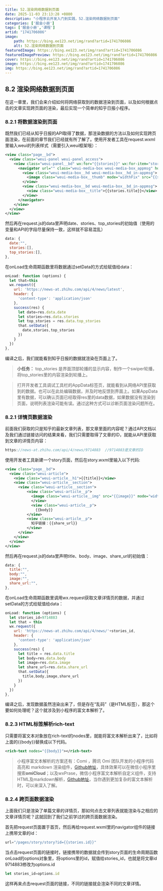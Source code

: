 ```yaml
---
title: 52.渲染网络数据到页面
date: 2025-11-03 23:13:28 +0800
description: "小程序云开发入门到实践，52.渲染网络数据到页面"
categories: ['掘金小册']
tags: ['掘金小册','课程']
artid: "1741706086"
image:
    path: https://bing.ee123.net/img/rand?artid=1741706086
    alt: 52.渲染网络数据到页面
featuredImage: https://bing.ee123.net/img/rand?artid=1741706086
featuredImagePreview: https://bing.ee123.net/img/rand?artid=1741706086
cover: https://bing.ee123.net/img/rand?artid=1741706086
image: https://bing.ee123.net/img/rand?artid=1741706086
img: https://bing.ee123.net/img/rand?artid=1741706086
---
```


## 8.2 渲染网络数据到页面
在这一章里，我们会来介绍如何将网络获取到的数据渲染到页面，以及如何根据点击的文章实现跨页面的渲染，最后实现一个简单的知乎日报小程序。

### 8.2.1 将数据渲染到页面
既然我们已经从知乎日报的API取得了数据，那渲染数据的方法以及如何实现跨页面渲染，在前面的章节我们已经就有所了解了。使用开发者工具在request.wxml里输入weui的列表样式（需要引入weui框架哦）：
```xml
<view class="page__bd">
  <view class="weui-panel weui-panel_access">
    <view class="weui-panel__bd" wx:for="{{stories}}" wx:for-item="stories" wx:key="*item">
      <navigator url="" class="weui-media-box weui-media-box_appmsg" hover-class="weui-cell_active">
        <view class="weui-media-box__hd weui-media-box__hd_in-appmsg">
          <image class="weui-media-box__thumb" mode="widthFix" src="{{stories.images[0]}}" sytle="height:auto"></image>
        </view>
        <view class="weui-media-box__bd weui-media-box__bd_in-appmsg">
          <view class="weui-media-box__title">{{stories.title}}</view>
        </view>
      </navigator>
    </view>
  </view>
</view>
```
然后再在request.js的data里声明date、stories、top_stories的初始值（使用的变量和API的字段尽量保持一致，这样就不容易混乱）
```javascript
data: {
  date:"",
  stories:[],
  top_stories:[],
},
```
在onLoad生命周期函数里将数据通过setData的方式给赋值给data：
```javascript
onLoad: function (options) {
  let that=this
  wx.request({
    url: 'https://news-at.zhihu.com/api/4/news/latest', 
    header: {
      'content-type': 'application/json' 
    },
    success(res) {
      let date=res.data.date
      let stories=res.data.stories
      let top_stories = res.data.top_stories
      that.setData({
        date,stories,top_stories
      })
    }
  })
},
```
编译之后，我们就能看到知乎日报的数据就渲染在页面上了。

> **小任务：**  top_stories 是界面顶部轮播的显示内容，制作一个swiper轮播，将top_stories里的内容渲染到轮播上。

> 打开开发者工具调试工具栏的AppData标签页，就能看到从网络API里获取到的数据。也可以在此处编辑数据，并及时地反馈到界面上。如果AppData里有数据，可以确认页面已经取得res里的data数据，如果数据没有渲染到页面，说明列表渲染可能有误。通过这种方式可以诊断页面渲染问题所在。

### 8.2.1 详情页数据渲染
前面我们获取的只是知乎的最新文章列表，那文章里面的内容呢？通过API文档以及我们通过链接访问的结果来看，我们只需要取得了文章的ID，就能从API里获取到文章的详情页内容：
```javascript
https://news-at.zhihu.com/api/4/news/9714883  //9714883是文章的ID
```
使用开发者工具新建一个story页面，然后在story.wxml里输入以下代码:
```xml
<view class="page__bd">
  <view class="weui-article">
    <view class="weui-article__h1">{{title}}</view>
    <view class="weui-article__section">
      <view class="weui-article__section">
          <view class="weui-article__p">
            <image class="weui-article__img" src="{{image}}" mode="widthFix" style="width:100%" />
            </view>
            <view class="weui-article__p">                      
              {{body}}                
          </view>
          <view class="weui-article__p">
            知乎链接：{{share_url}}
          </view>
      </view> 
    </view>     
  </view>   
</view>
```
然后再在request.js的data里声明title、body、image、share_url的初始值：
```javascript
data: {
  title:"",
  body:"",
  image:"",
  share_url:"",
},
```
在onLoad生命周期函数里调用wx.request获取文章详情页的数据，并通过setData的方式给赋值给data：
```javascript
onLoad: function (options) {
  let stories_id=9714883
  let that = this
  wx.request({
    url: 'https://news-at.zhihu.com/api/4/news/'+stories_id,
    header: {
      'content-type': 'application/json'
    },
    success(res) {
      let title = res.data.title
      let body=res.data.body
      let image=res.data.image
      let share_url=res.data.share_url
      that.setData({
        title,body,image,share_url
      })
    }
  })
},
```
编译之后，发现数据虽然渲染出来了，但是存在“乱码”（是HTML标签），那这个要如何处理呢？这个就涉及到小程序的富文本解析了。

### 8.2.3 HTML标签解析rich-text

只需要将富文本对象放在rich-text的nodes里，就能将富文本解析出来了，比如将上面的{{body}}替换成以下代码。
```xml
<rich-text nodes="{{body}}"></rich-text>
```
> 小程序富文本解析的方案还有：Comi ，腾讯 Omi 团队开发的小程序代码高亮和 markdown 渲染组件，[Github地址](https://github.com/Tencent/omi/blob/master/tutorial/comi-principle.md#%E5%8E%9F%E7%90%86)，具体效果可以在微信小程序里搜索**omiCloud**；以及wxPrase，微信小程序富文本解析自定义组件，支持HTML及markdown解析，[Github地址](https://github.com/icindy/wxParse)，当你遇到更加复杂的富文本解析时，可以来深入了解。

### 8.2.4 跨页面数据渲染

上面我们只是渲染了单篇文章的详情页，那如何点击文章列表就能渲染与之相应的文章详情页呢？这就回到了我们之前学过的跨页面数据渲染。

首先把request页面置于首页，然后再给request.wxml里的navigator组件的链接上携带文章的id：
```javascript
url="/pages/story/story?id={{stories.id}}"
``` 
当点击request页面的链接时，链接携带的数据就会传到story页面的生命周期函数onLoad的options对象里，将options里的id，赋值给stories_id，也就是将文章id 9714883修改为options.id  
```javascript
let stories_id=options.id
```
  
这样再来点击request页面的链接，不同的链接就会渲染不同的文章详情。